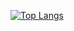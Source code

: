 [![Top Langs](https://github-readme-stats.vercel.app/api/top-langs/?username=satodai-67&layout=compact
)](https://github.com/anuraghazra/github-readme-stats)

